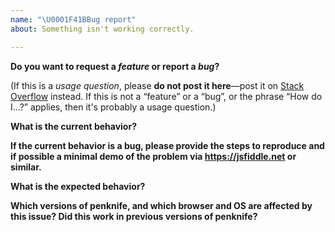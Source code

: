 ```yaml
---
name: "\U0001F41BBug report"
about: Something isn't working correctly.

---
```


**Do you want to request a *feature* or report a *bug*?**  

(If this is a *usage question*, please **do not post it here**—post it on [Stack Overflow](http://stackoverflow.com/questions/tagged/penknife) instead. If this is not a “feature” or a “bug”, or the phrase “How do I...?” applies, then it's probably a usage question.)



**What is the current behavior?**



**If the current behavior is a bug, please provide the steps to reproduce and if possible a minimal demo of the problem via https://jsfiddle.net or similar.**



**What is the expected behavior?**



**Which versions of penknife, and which browser and OS are affected by this issue? Did this work in previous versions of penknife?**
